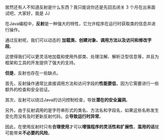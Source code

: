 居然还有人不知道反射是什么东西？我只能说你还是先回去闭关 3 个月在出来面试吧，大家好，我是 JJ



在Java编程中，**反射**是一种强大的特性，它允许程序在运行时获取类的信息并进行操作。



通过反射呢，我们可以动态的 **加载类、创建对象、调用方法以及访问和修改字段**。



这使得我们可以更灵活地加载和使用外部类、处理注解、解析泛型信息等，并且为框架和工具的开发提供了强大的支持。



**但是**，反射也存在一些缺点。



首先，反射操作通常比直接调用方法和访问字段的**性能要低**，因为它需要进行一些额外的检查和安全验证。



其次，反射可以绕过Java的访问控制检查，导致**潜在的安全漏洞**。



另外，由于反射调用的是字符串形式的类名、方法名和字段名，如果这些名称发生变化而没有及时更新反射代码，会**导致运行时异常**。



因此，在使用反射时只有**合理使用**才可以**增强程序的灵活性和扩展性**，**滥用的话**就可能带来**不必要的风险**。

